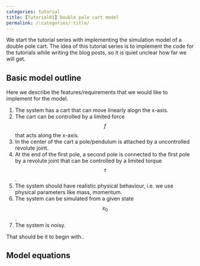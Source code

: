 ```yaml
---
categories: tutorial
title: [Tutorial01] Double pole cart model
permalink: /:categories/:title/
---
```


We start the tutorial series with implementing the simulation model of a double pole cart. 
The idea of this tutorial series is to implement the code for the tutorials while writing the blog posts, so it is quiet unclear how far we will get.

## Basic model outline

Here we describe the features/requirements that we would like to implement for the model.
1. The system has a cart that can move linearly alogn the x-axis.
2. The cart can be controlled by a limited force $$f$$ that acts along the x-axis.
3. In the center of the cart a pole/pendulum is attached by a uncontrolled revolute joint.
4. At the end of the first pole, a second pole is connected to the first pole by a revolute joint that can be controlled by a limited torque $$\tau$$.
5. The system should have realistic physical behaviour, i.e. we use physical parameters like mass, momentum.
6. The system can be simulated from a given state $$x_0$$.
7. The system is noisy.

That should be it to begin with..

## Model equations


